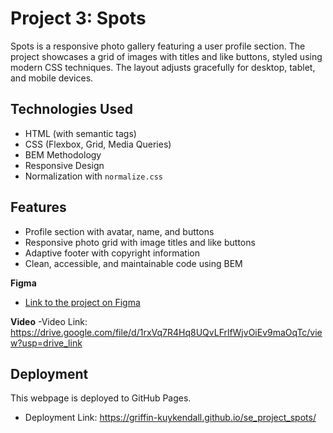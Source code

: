 # Project 3: Spots

Spots is a responsive photo gallery featuring a user profile section. The project showcases a grid of images with titles and like buttons, styled using modern CSS techniques. The layout adjusts gracefully for desktop, tablet, and mobile devices.

## Technologies Used

- HTML (with semantic tags)
- CSS (Flexbox, Grid, Media Queries)
- BEM Methodology
- Responsive Design
- Normalization with `normalize.css`

## Features

- Profile section with avatar, name, and buttons
- Responsive photo grid with image titles and like buttons
- Adaptive footer with copyright information
- Clean, accessible, and maintainable code using BEM

**Figma**

- [Link to the project on Figma](https://www.figma.com/file/BBNm2bC3lj8QQMHlnqRsga/Sprint-3-Project-%E2%80%94-Spots?type=design&node-id=2%3A60&mode=design&t=afgNFybdorZO6cQo-1)

**Video**
-Video Link: https://drive.google.com/file/d/1rxVq7R4Hq8UQvLFrlfWjvOiEv9maOqTc/view?usp=drive_link

## Deployment

This webpage is deployed to GitHub Pages.

- Deployment Link: https://griffin-kuykendall.github.io/se_project_spots/
